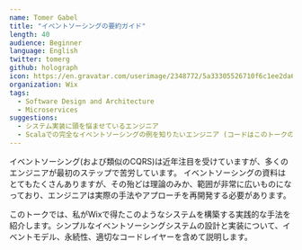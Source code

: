 ```yaml
---
name: Tomer Gabel
title: "イベントソーシングの要約ガイド"
length: 40
audience: Beginner
language: English
twitter: tomerg
github: holograph
icon: https://en.gravatar.com/userimage/2348772/5a33305526710f6c1ee2da68004d8b8c.jpeg
organization: Wix
tags:
  - Software Design and Architecture
  - Microservices
suggestions:
  - システム実装に頭を悩ませているエンジニア
  - Scalaでの完全なイベントソーシングの例を知りたいエンジニア (コードはこのトークの本質ではないが、アーキテクチャに重点を置いています)
---
```

イベントソーシング(および類似のCQRS)は近年注目を受けていますが、多くのエンジニアが最初のステップで苦労しています。
イベントソーシングの資料はとてもたくさんありますが、その殆どは理論のみか、範囲が非常に広いものになっており、エンジニアは実際の手法やアプローチを再開発する必要があります。

このトークでは、私がWixで得たこのようなシステムを構築する実践的な手法を紹介します。シンプルなイベントソーシングシステムの設計と実装について、イベントモデル、永続性、適切なコードレイヤーを含めて説明します。
